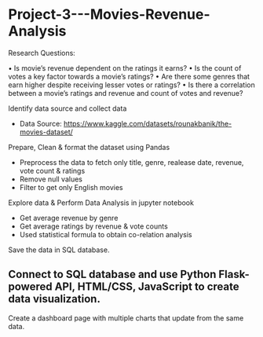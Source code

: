 # Project-3---Movies-Revenue-Analysis

Research Questions:

•	Is movie’s revenue dependent on the ratings it earns?
•	Is the count of votes a key factor towards a movie’s ratings?
•	Are there some genres that earn higher despite receiving lesser votes or ratings?
•	Is there a correlation between a movie’s ratings and revenue and count of votes and revenue?


Identify data source and collect data

- Data Source: https://www.kaggle.com/datasets/rounakbanik/the-movies-dataset/

Prepare, Clean & format the dataset using Pandas

- Preprocess the data to fetch only title, genre, realease date, revenue, vote count & ratings
- Remove null values 
- Filter to get only English movies


Explore data & Perform Data Analysis in jupyter notebook

- Get average revenue by genre 
- Get average ratings by revenue & vote counts
- Used statistical formula to obtain co-relation analysis

Save the data in SQL database.

Connect to SQL database and use Python Flask-powered API, HTML/CSS, JavaScript to create data visualization.
- 

Create a dashboard page with multiple charts that update from the same data.
